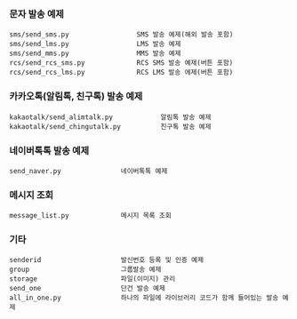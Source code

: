 ### 문자 발송 예제
```
sms/send_sms.py                 SMS 발송 예제(해외 발송 포함)
sms/send_lms.py                 LMS 발송 예제
sms/send_mms.py                 MMS 발송 예제
rcs/send_rcs_sms.py             RCS SMS 발송 예제(버튼 포함)
rcs/send_rcs_lms.py             RCS LMS 발송 에제(버튼 포함)
```

### 카카오톡(알림톡, 친구톡) 발송 예제
```
kakaotalk/send_alimtalk.py            알림톡 발송 예제
kakaotalk/send_chingutalk.py          친구톡 발송 예제
```

### 네이버톡톡 발송 예제
```
send_naver.py               네이버톡톡 예제
```

### 메시지 조회
```
message_list.py             메시지 목록 조회
```

### 기타
```
senderid                    발신번호 등록 및 인증 예제
group                       그룹발송 예제
storage                     파일(이미지) 관리
send_one                    단건 발송 예제
all_in_one.py               하나의 파일에 라이브러리 코드가 함께 들어있는 발송 예제
```
